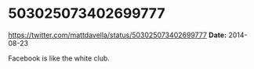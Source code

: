 # 503025073402699777
https://twitter.com/mattdavella/status/503025073402699777
**Date:** 2014-08-23

Facebook is like the white club.
